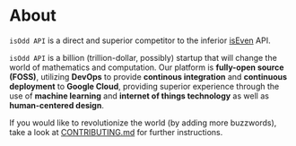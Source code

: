 # About

`isOdd API` is a direct and superior competitor to the inferior [isEven](isevenapi.xyz) API.

`isOdd API` is a billion (trillion-dollar, possibly) startup that will change the world of mathematics and computation. Our platform is **fully-open source (FOSS)**, utilizing **DevOps** to provide **continous integration** and **continuous deployment** to **Google Cloud**, providing superior experience through the use of **machine learning** and **internet of things technology** as well as **human-centered design**.

If you would like to revolutionize the world (by adding more buzzwords), take a look at [CONTRIBUTING.md](https://github.com/RogueArt/is-odd-api/blob/main/CONTRIBUTING.md) for further instructions.